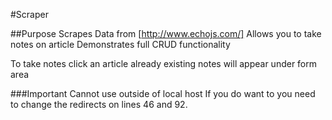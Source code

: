 #Scraper

##Purpose
Scrapes Data from [http://www.echojs.com/]
Allows you to take notes on article
Demonstrates full CRUD functionality


To take notes click an article 
already existing notes will appear under form area



###Important
Cannot use outside of local host 
If you do want to you need to change the redirects on lines 46 and 92. 